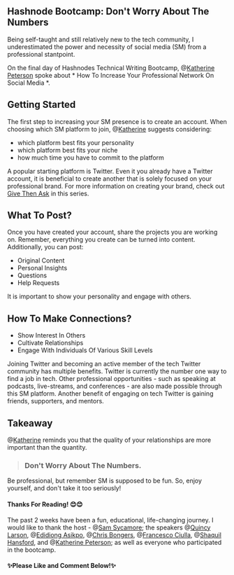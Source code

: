 ## Hashnode Bootcamp: Don't Worry About The Numbers

Being self-taught and still relatively new to the tech community, I underestimated the power and necessity of social media (SM) from a professional stantpoint.

On the final day of Hashnodes Technical Writing Bootcamp, @[Katherine Peterson](@katherinecodes) spoke about * How To Increase Your Professional Network On Social Media *.

## Getting Started

The first step to increasing your SM presence is to create an account.  When choosing which SM platform to join, @[Katherine](@katherinecodes) suggests considering: 

* which platform best fits your personality
*  which platform best fits your niche
* how much time you have to commit to the platform

A popular starting platform is Twitter.  Even it you already have a Twitter account, it is beneficial to create another that is solely focused on your professional brand.  For more information on creating your brand, check out  [Give Then Ask](https://instincdev.hashnode.dev/hashnode-bootcamp-give-then-ask)  in this series.

## What To Post?

Once you have created your account, share the projects you are working on.  Remember, everything you create can be turned into content.  Additionally, you can post: 

* Original Content
* Personal Insights
* Questions
* Help Requests

It is important to show your personality and engage with others.

## How To Make Connections?

* Show Interest In Others
* Cultivate Relationships
* Engage With Individuals Of Various Skill Levels

Joining Twitter and becoming an active member of the tech Twitter community has multiple benefits. Twitter is currently the number one way to find a job in tech.  Other professional opportunities -  such as speaking at podcasts, live-streams, and conferences - are also made possible through this SM platform.  Another benefit of engaging on tech Twitter is gaining friends, supporters, and mentors. 

## Takeaway

@[Katherine](@katherinecodes) reminds you that the quality of your relationships are more important than the quantity.

> ### Don't Worry About The Numbers.

Be professional, but remember SM is supposed to be fun.  So, enjoy yourself, and don't take it too seriously! 

#### Thanks For Reading! 😊😊

The past 2 weeks have been a fun, educational, life-changing journey. I would like to thank the host -  @[Sam Sycamore](@tanoaksam); the speakers @[Quincy Larson](@quinc), @[Edidiong Asikpo](@didicodes), @[Chris Bongers](@dailydevtips),  @[Francesco Ciulla](@FrancescoCiulla), @[Shaquil Hansford](@ShaquilHansford), and @[Katherine Peterson](@katherinecodes); as well as everyone who participated in the bootcamp.




#### ✨Please Like and Comment Below!✨